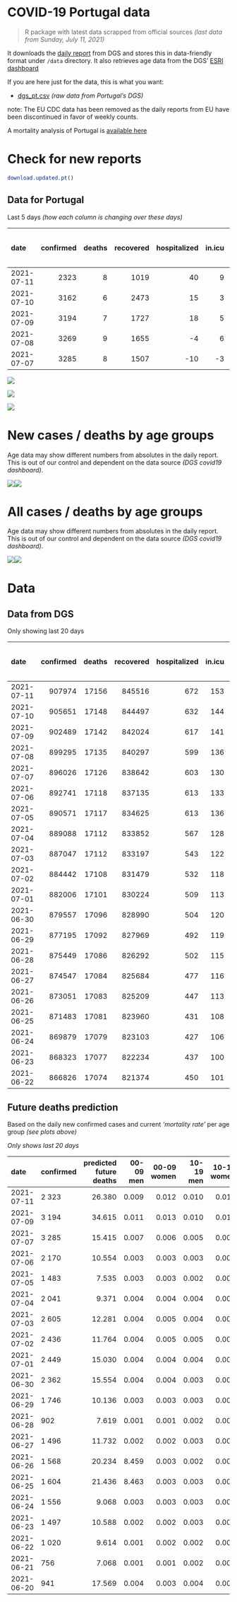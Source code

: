 COVID-19 Portugal data
================

> R package with latest data scrapped from official sources *(last data
> from Sunday, July 11, 2021)*

It downloads the [daily
report](https://covid19.min-saude.pt/relatorio-de-situacao/) from DGS
and stores this in data-friendly format under `/data` directory. It also
retrieves age data from the DGS’ [ESRI
dashboard](https://covid19.min-saude.pt/ponto-de-situacao-atual-em-portugal/)

If you are here just for the data, this is what you want:

-   [dgs\_pt.csv](raw/master/data/dgs_pt.csv) *(raw data from Portugal’s
    DGS)*

note: The EU CDC data has been removed as the daily reports from EU have
been discontinued in favor of weekly counts.

A mortality analysis of Portugal is [available
here](https://averissimo.github.io/covid19-analysis/mortality.html)

# Check for new reports

``` r
download.updated.pt()
```

## Data for Portugal

Last 5 days *(how each column is changing over these days)*

| date       | confirmed | deaths | recovered | hospitalized | in.icu | first vaccine | second vaccine | confirmed m 00-09 | confirmed w 00-09 | confirmed m 10-19 | confirmed w 10-19 | confirmed m 20-29 | confirmed w 20-29 | confirmed m 30-39 | confirmed w 30-39 | confirmed m 40-49 | confirmed w 40-49 | confirmed m 50-59 | confirmed w 50-59 | confirmed m 60-69 | confirmed w 60-69 | confirmed m 70-79 | confirmed w 70-79 | confirmed m 80+ | confirmed w 80+ | death m 00-09 | death w 00-09 | death m 10-19 | death w 10-19 | death m 20-29 | death w 20-29 | death m 30-39 | death w 30-39 | death m 40-49 | death w 40-49 | death m 50-59 | death w 50-59 | death m 60-69 | death w 60-69 | death m 70-79 | death w 70-79 | death m 80+ | death w 80+ |
|:-----------|----------:|-------:|----------:|-------------:|-------:|--------------:|---------------:|------------------:|------------------:|------------------:|------------------:|------------------:|------------------:|------------------:|------------------:|------------------:|------------------:|------------------:|------------------:|------------------:|------------------:|------------------:|------------------:|----------------:|----------------:|--------------:|--------------:|--------------:|--------------:|--------------:|--------------:|--------------:|--------------:|--------------:|--------------:|--------------:|--------------:|--------------:|--------------:|--------------:|--------------:|------------:|------------:|
| 2021-07-11 |      2323 |      8 |      1019 |           40 |      9 |            NA |             NA |                NA |                NA |                NA |                NA |                NA |                NA |                NA |                NA |                NA |                NA |                NA |                NA |                NA |                NA |                NA |                NA |              NA |              NA |            NA |            NA |            NA |            NA |            NA |            NA |            NA |            NA |            NA |            NA |            NA |            NA |            NA |            NA |            NA |            NA |          NA |          NA |
| 2021-07-10 |      3162 |      6 |      2473 |           15 |      3 |            NA |             NA |                NA |                NA |                NA |                NA |                NA |                NA |                NA |                NA |                NA |                NA |                NA |                NA |                NA |                NA |                NA |                NA |              NA |              NA |            NA |            NA |            NA |            NA |            NA |            NA |            NA |            NA |            NA |            NA |            NA |            NA |            NA |            NA |            NA |            NA |          NA |          NA |
| 2021-07-09 |      3194 |      7 |      1727 |           18 |      5 |            NA |             NA |                NA |                NA |                NA |                NA |                NA |                NA |                NA |                NA |                NA |                NA |                NA |                NA |                NA |                NA |                NA |                NA |              NA |              NA |            NA |            NA |            NA |            NA |            NA |            NA |            NA |            NA |            NA |            NA |            NA |            NA |            NA |            NA |            NA |            NA |          NA |          NA |
| 2021-07-08 |      3269 |      9 |      1655 |           -4 |      6 |            NA |             NA |                NA |                NA |                NA |                NA |                NA |                NA |                NA |                NA |                NA |                NA |                NA |                NA |                NA |                NA |                NA |                NA |              NA |              NA |            NA |            NA |            NA |            NA |            NA |            NA |            NA |            NA |            NA |            NA |            NA |            NA |            NA |            NA |            NA |            NA |          NA |          NA |
| 2021-07-07 |      3285 |      8 |      1507 |          -10 |     -3 |        144352 |         196354 |               180 |               153 |               237 |               240 |               412 |               381 |               308 |               296 |               246 |               289 |               119 |               149 |                76 |                87 |                41 |                43 |              10 |              25 |             0 |             0 |             0 |             0 |             0 |             0 |             0 |             0 |             0 |             0 |             1 |             0 |             0 |             0 |             2 |             0 |           2 |           3 |

![](README_files/figure-gfm/totals-1.svg)<!-- -->

![](README_files/figure-gfm/differential-1.svg)<!-- -->

![](README_files/figure-gfm/differential_7days-1.svg)<!-- -->

# New cases / deaths by age groups

Age data may show different numbers from absolutes in the daily report.
This is out of our control and dependent on the data source *(DGS
covid19 dashboard)*.

![](README_files/figure-gfm/new_cases_deaths-1.svg)<!-- -->![](README_files/figure-gfm/new_cases_deaths-2.svg)<!-- -->

# All cases / deaths by age groups

Age data may show different numbers from absolutes in the daily report.
This is out of our control and dependent on the data source *(DGS
covid19 dashboard)*.

![](README_files/figure-gfm/total_cases_deaths-1.svg)<!-- -->![](README_files/figure-gfm/total_cases_deaths-2.svg)<!-- -->

# Data

## Data from DGS

Only showing last 20 days

| date       | confirmed | deaths | recovered | hospitalized | in.icu | confirmed m 00-09 | confirmed w 00-09 | confirmed m 10-19 | confirmed w 10-19 | confirmed m 20-29 | confirmed w 20-29 | confirmed m 30-39 | confirmed w 30-39 | confirmed m 40-49 | confirmed w 40-49 | confirmed m 50-59 | confirmed w 50-59 | confirmed m 60-69 | confirmed w 60-69 | confirmed m 70-79 | confirmed w 70-79 | confirmed m 80+ | confirmed w 80+ | death m 00-09 | death w 00-09 | death m 10-19 | death w 10-19 | death m 20-29 | death w 20-29 | death m 30-39 | death w 30-39 | death m 40-49 | death w 40-49 | death m 50-59 | death w 50-59 | death m 60-69 | death w 60-69 | death m 70-79 | death w 70-79 | death m 80+ | death w 80+ | first vaccine | second vaccine |
|:-----------|----------:|-------:|----------:|-------------:|-------:|------------------:|------------------:|------------------:|------------------:|------------------:|------------------:|------------------:|------------------:|------------------:|------------------:|------------------:|------------------:|------------------:|------------------:|------------------:|------------------:|----------------:|----------------:|--------------:|--------------:|--------------:|--------------:|--------------:|--------------:|--------------:|--------------:|--------------:|--------------:|--------------:|--------------:|--------------:|--------------:|--------------:|--------------:|------------:|------------:|--------------:|---------------:|
| 2021-07-11 |    907974 |  17156 |    845516 |          672 |    153 |             26474 |             25328 |             43445 |             43820 |             64339 |             70942 |             61514 |             71180 |             67266 |             83416 |             58070 |             73410 |             42894 |             46845 |             27214 |             30506 |           23595 |           47172 |             1 |             1 |             1 |             1 |             7 |             5 |            24 |            20 |            93 |            63 |           339 |           136 |          1076 |           470 |          2305 |          1363 |        5164 |        6087 |            NA |             NA |
| 2021-07-10 |    905651 |  17148 |    844497 |          632 |    144 |                NA |                NA |                NA |                NA |                NA |                NA |                NA |                NA |                NA |                NA |                NA |                NA |                NA |                NA |                NA |                NA |              NA |              NA |            NA |            NA |            NA |            NA |            NA |            NA |            NA |            NA |            NA |            NA |            NA |            NA |            NA |            NA |            NA |            NA |          NA |          NA |            NA |             NA |
| 2021-07-09 |    902489 |  17142 |    842024 |          617 |    141 |             26224 |             25035 |             43024 |             43381 |             63646 |             70288 |             61015 |             70711 |             66883 |             82971 |             57857 |             73150 |             42771 |             46729 |             27159 |             30430 |           23576 |           47119 |             1 |             1 |             1 |             1 |             7 |             5 |            24 |            20 |            93 |            63 |           338 |           136 |          1074 |           468 |          2302 |          1360 |        5162 |        6086 |            NA |             NA |
| 2021-07-08 |    899295 |  17135 |    840297 |          599 |    136 |                NA |                NA |                NA |                NA |                NA |                NA |                NA |                NA |                NA |                NA |                NA |                NA |                NA |                NA |                NA |                NA |              NA |              NA |            NA |            NA |            NA |            NA |            NA |            NA |            NA |            NA |            NA |            NA |            NA |            NA |            NA |            NA |            NA |            NA |          NA |          NA |            NA |             NA |
| 2021-07-07 |    896026 |  17126 |    838642 |          603 |    130 |             25922 |             24705 |             42588 |             42866 |             62825 |             69469 |             60424 |             70119 |             66370 |             82451 |             57651 |             72900 |             42634 |             46575 |             27097 |             30349 |           23546 |           47035 |             1 |             1 |             1 |             1 |             7 |             5 |            24 |            20 |            92 |            63 |           336 |           136 |          1074 |           468 |          2298 |          1359 |        5158 |        6082 |       5915601 |        3710093 |
| 2021-07-06 |    892741 |  17118 |    837135 |          613 |    133 |             25742 |             24552 |             42351 |             42626 |             62413 |             69088 |             60116 |             69823 |             66124 |             82162 |             57532 |             72751 |             42558 |             46488 |             27056 |             30306 |           23536 |           47010 |             1 |             1 |             1 |             1 |             7 |             5 |            24 |            20 |            92 |            63 |           335 |           136 |          1074 |           468 |          2296 |          1359 |        5156 |        6079 |       5771249 |        3513739 |
| 2021-07-05 |    890571 |  17117 |    834625 |          613 |    136 |             25657 |             24470 |             42220 |             42481 |             62105 |             68820 |             59900 |             69635 |             65929 |             81973 |             57443 |             72658 |             42527 |             46429 |             27028 |             30282 |           23524 |           46996 |             1 |             1 |             1 |             1 |             7 |             5 |            24 |            20 |            92 |            63 |           335 |           136 |          1074 |           468 |          2296 |          1359 |        5156 |        6078 |       5702799 |        3435821 |
| 2021-07-04 |    889088 |  17112 |    833852 |          567 |    128 |             25581 |             24396 |             42113 |             42368 |             61916 |             68643 |             59758 |             69495 |             65820 |             81851 |             57397 |             72592 |             42495 |             46405 |             27007 |             30259 |           23516 |           46987 |             1 |             1 |             1 |             1 |             7 |             5 |            24 |            20 |            92 |            63 |           335 |           136 |          1074 |           467 |          2295 |          1359 |        5154 |        6077 |       5662065 |        3398503 |
| 2021-07-03 |    887047 |  17112 |    833197 |          543 |    122 |             25473 |             24298 |             41958 |             42213 |             61657 |             68390 |             59564 |             69308 |             65667 |             81687 |             57326 |             72496 |             42459 |             46359 |             26984 |             30233 |           23507 |           46973 |             1 |             1 |             1 |             1 |             7 |             5 |            24 |            20 |            92 |            63 |           335 |           136 |          1074 |           467 |          2295 |          1359 |        5154 |        6077 |       5589854 |        3332199 |
| 2021-07-02 |    884442 |  17108 |    831479 |          532 |    118 |             25354 |             24174 |             41773 |             42025 |             61311 |             68101 |             59297 |             69039 |             65479 |             81472 |             57223 |             72394 |             42397 |             46309 |             26962 |             30199 |           23496 |           46950 |             1 |             1 |             1 |             1 |             7 |             5 |            24 |            20 |            92 |            63 |           335 |           136 |          1074 |           467 |          2295 |          1358 |        5152 |        6076 |       5506650 |        3249196 |
| 2021-07-01 |    882006 |  17101 |    830224 |          509 |    113 |             25246 |             24058 |             41575 |             41851 |             60965 |             67805 |             59046 |             68828 |             65298 |             81300 |             57135 |             72303 |             42344 |             46255 |             26939 |             30161 |           23484 |           46932 |             1 |             1 |             1 |             1 |             7 |             5 |            24 |            20 |            92 |            63 |           335 |           136 |          1074 |           467 |          2293 |          1358 |        5148 |        6075 |       5413040 |        3158425 |
| 2021-06-30 |    879557 |  17096 |    828990 |          504 |    120 |             25151 |             23951 |             41419 |             41707 |             60642 |             67492 |             58822 |             68616 |             65122 |             81079 |             57039 |             72185 |             42286 |             46189 |             26897 |             30119 |           23471 |           46907 |             1 |             1 |             1 |             1 |             7 |             5 |            24 |            20 |            92 |            63 |           335 |           136 |          1074 |           466 |          2291 |          1358 |        5147 |        6074 |       5270193 |        3019844 |
| 2021-06-29 |    877195 |  17092 |    827969 |          492 |    119 |             25045 |             23859 |             41271 |             41525 |             60342 |             67248 |             58608 |             68423 |             64927 |             80867 |             56923 |             72068 |             42233 |             46129 |             26862 |             30079 |           23451 |           46884 |             1 |             1 |             1 |             1 |             7 |             5 |            24 |            20 |            92 |            63 |           335 |           136 |          1074 |           466 |          2290 |          1358 |        5147 |        6071 |       5149017 |        2922293 |
| 2021-06-28 |    875449 |  17086 |    826292 |          502 |    115 |             24968 |             23794 |             41156 |             41404 |             60133 |             67060 |             58440 |             68262 |             64773 |             80716 |             56853 |             71981 |             42190 |             46082 |             26834 |             30051 |           23442 |           46869 |             1 |             1 |             1 |             1 |             7 |             5 |            24 |            20 |            92 |            63 |           335 |           136 |          1074 |           465 |          2289 |          1357 |        5146 |        6069 |       5086547 |        2870076 |
| 2021-06-27 |    874547 |  17084 |    825684 |          477 |    116 |             24947 |             23775 |             41088 |             41334 |             60041 |             66962 |             58357 |             68173 |             64694 |             80650 |             56799 |             71928 |             42165 |             46051 |             26824 |             30036 |           23432 |           46851 |             1 |             1 |             1 |             1 |             7 |             5 |            24 |            20 |            92 |            63 |           334 |           136 |          1074 |           465 |          2289 |          1357 |        5146 |        6068 |       5048460 |        2854857 |
| 2021-06-26 |    873051 |  17083 |    825209 |          447 |    113 |             24884 |             23716 |             40972 |             41241 |             59863 |             66802 |             58238 |             68047 |             64577 |             80513 |             56728 |             71843 |             42122 |             46002 |             26809 |             30015 |           23413 |           46829 |             1 |             1 |             1 |             1 |             7 |             5 |            24 |            20 |            92 |            63 |           334 |           136 |          1073 |           465 |          2289 |          1357 |        5146 |        6068 |       4987437 |        2817796 |
| 2021-06-25 |    871483 |  17081 |    823960 |          431 |    108 |            248816 |             23641 |             40872 |             41144 |             59690 |             66642 |             58085 |             67899 |             64458 |             80368 |             56658 |             71747 |             42087 |             45970 |             26785 |             29989 |           23398 |           46805 |             1 |             1 |             1 |             1 |             7 |             5 |            24 |            20 |            92 |            63 |           334 |           136 |          1073 |           465 |          2289 |          1356 |        5145 |        6068 |       4922099 |        2773507 |
| 2021-06-24 |    869879 |  17079 |    823103 |          427 |    106 |             24756 |             23574 |             40746 |             41026 |             59533 |             66473 |             57961 |             67760 |             64327 |             80236 |             56577 |             71642 |             42052 |             45919 |             26745 |             29964 |           23380 |           46789 |             1 |             1 |             1 |             1 |             7 |             5 |            24 |            20 |            92 |            63 |           334 |           136 |          1073 |           465 |          2289 |          1356 |        5144 |        6067 |       4858850 |        2725370 |
| 2021-06-23 |    868323 |  17077 |    822234 |          437 |    100 |             24684 |             23498 |             40617 |             40902 |             59367 |             66326 |             57846 |             67618 |             64205 |             80080 |             56506 |             71574 |             42017 |             45857 |             26723 |             29939 |           23374 |           46771 |             1 |             1 |             1 |             1 |             7 |             5 |            24 |            20 |            92 |            63 |           334 |           136 |          1072 |           465 |          2289 |          1355 |        5144 |        6067 |       4798204 |        2675508 |
| 2021-06-22 |    866826 |  17074 |    821374 |          450 |    101 |             24625 |             23448 |             40493 |             40818 |             59185 |             66162 |             57714 |             67482 |             64080 |             79956 |             56427 |             71487 |             41985 |             45809 |             26704 |             29920 |           23358 |           46753 |             1 |             1 |             1 |             1 |             7 |             5 |            24 |            20 |            92 |            63 |           333 |           136 |          1072 |           465 |          2289 |          1355 |        5143 |        6066 |       4743032 |        2624060 |

## Future deaths prediction

Based on the daily new confirmed cases and current *‘mortality rate’*
per age group *(see plots above)*

*Only shows last 20 days*

| date       | confirmed | predicted future deaths | 00-09 men | 00-09 women | 10-19 men | 10-19 women | 20-29 men | 20-29 women | 30-39 men | 30-39 women | 40-49 men | 40-49 women | 50-59 men | 50-59 women | 60-69 men | 60-69 women | 70-79 men | 70-79 women | 80+ men | 80+ women |
|:-----------|:----------|------------------------:|----------:|------------:|----------:|------------:|----------:|------------:|----------:|------------:|----------:|------------:|----------:|------------:|----------:|------------:|----------:|------------:|--------:|----------:|
| 2021-07-11 | 2 323     |                  26.380 |     0.009 |       0.012 |     0.010 |       0.010 |     0.075 |       0.046 |     0.195 |       0.132 |     0.530 |       0.336 |     1.243 |       0.482 |     3.085 |       1.164 |     4.658 |       3.396 |   4.158 |     6.839 |
| 2021-07-09 | 3 194     |                  34.615 |     0.011 |       0.013 |     0.010 |       0.012 |     0.089 |       0.058 |     0.231 |       0.166 |     0.709 |       0.393 |     1.203 |       0.463 |     3.437 |       1.545 |     5.251 |       3.619 |   6.566 |    10.839 |
| 2021-07-07 | 3 285     |                  15.415 |     0.007 |       0.006 |     0.005 |       0.005 |     0.045 |       0.027 |     0.120 |       0.083 |     0.340 |       0.218 |     0.695 |       0.276 |     1.906 |       0.873 |     3.473 |       1.921 |   2.189 |     3.226 |
| 2021-07-06 | 2 170     |                  10.554 |     0.003 |       0.003 |     0.003 |       0.003 |     0.034 |       0.019 |     0.084 |       0.053 |     0.270 |       0.143 |     0.520 |       0.172 |     0.778 |       0.592 |     2.372 |       1.072 |   2.626 |     1.807 |
| 2021-07-05 | 1 483     |                   7.535 |     0.003 |       0.003 |     0.002 |       0.003 |     0.021 |       0.012 |     0.055 |       0.039 |     0.151 |       0.092 |     0.269 |       0.122 |     0.803 |       0.241 |     1.779 |       1.028 |   1.751 |     1.161 |
| 2021-07-04 | 2 041     |                   9.371 |     0.004 |       0.004 |     0.004 |       0.004 |     0.028 |       0.018 |     0.076 |       0.053 |     0.212 |       0.124 |     0.414 |       0.178 |     0.903 |       0.462 |     1.948 |       1.162 |   1.970 |     1.807 |
| 2021-07-03 | 2 605     |                  12.281 |     0.004 |       0.005 |     0.004 |       0.004 |     0.038 |       0.020 |     0.104 |       0.076 |     0.260 |       0.162 |     0.601 |       0.189 |     1.555 |       0.502 |     1.863 |       1.519 |   2.407 |     2.968 |
| 2021-07-02 | 2 436     |                  11.764 |     0.004 |       0.005 |     0.005 |       0.004 |     0.038 |       0.021 |     0.098 |       0.059 |     0.250 |       0.130 |     0.514 |       0.169 |     1.330 |       0.542 |     1.948 |       1.698 |   2.626 |     2.323 |
| 2021-07-01 | 2 449     |                  15.030 |     0.004 |       0.004 |     0.004 |       0.003 |     0.035 |       0.022 |     0.087 |       0.060 |     0.243 |       0.167 |     0.560 |       0.219 |     1.455 |       0.662 |     3.557 |       1.877 |   2.845 |     3.226 |
| 2021-06-30 | 2 362     |                  15.554 |     0.004 |       0.004 |     0.003 |       0.004 |     0.033 |       0.017 |     0.083 |       0.054 |     0.270 |       0.160 |     0.677 |       0.217 |     1.330 |       0.602 |     2.964 |       1.787 |   4.377 |     2.968 |
| 2021-06-29 | 1 746     |                  10.136 |     0.003 |       0.003 |     0.003 |       0.003 |     0.023 |       0.013 |     0.066 |       0.045 |     0.213 |       0.114 |     0.409 |       0.161 |     1.079 |       0.472 |     2.372 |       1.251 |   1.970 |     1.936 |
| 2021-06-28 | 902       |                   7.619 |     0.001 |       0.001 |     0.002 |       0.002 |     0.010 |       0.007 |     0.032 |       0.025 |     0.109 |       0.050 |     0.315 |       0.098 |     0.627 |       0.311 |     0.847 |       0.670 |   2.189 |     2.323 |
| 2021-06-27 | 1 496     |                  11.732 |     0.002 |       0.002 |     0.003 |       0.002 |     0.019 |       0.011 |     0.046 |       0.035 |     0.162 |       0.103 |     0.414 |       0.157 |     1.079 |       0.492 |     1.270 |       0.938 |   4.158 |     2.839 |
| 2021-06-26 | 1 568     |                  20.234 |     8.459 |       0.003 |     0.002 |       0.002 |     0.019 |       0.011 |     0.060 |       0.042 |     0.165 |       0.110 |     0.409 |       0.178 |     0.878 |       0.321 |     2.033 |       1.162 |   3.283 |     3.097 |
| 2021-06-25 | 1 604     |                  21.436 |     8.463 |       0.003 |     0.003 |       0.003 |     0.017 |       0.012 |     0.048 |       0.039 |     0.181 |       0.100 |     0.473 |       0.195 |     0.878 |       0.512 |     3.388 |       1.117 |   3.939 |     2.065 |
| 2021-06-24 | 1 556     |                   9.068 |     0.003 |       0.003 |     0.003 |       0.003 |     0.018 |       0.010 |     0.045 |       0.040 |     0.169 |       0.118 |     0.414 |       0.126 |     0.878 |       0.622 |     1.863 |       1.117 |   1.313 |     2.323 |
| 2021-06-23 | 1 497     |                  10.588 |     0.002 |       0.002 |     0.003 |       0.002 |     0.020 |       0.012 |     0.052 |       0.038 |     0.173 |       0.094 |     0.461 |       0.161 |     0.803 |       0.482 |     1.609 |       0.849 |   3.502 |     2.323 |
| 2021-06-22 | 1 020     |                   9.614 |     0.001 |       0.002 |     0.002 |       0.001 |     0.012 |       0.008 |     0.034 |       0.024 |     0.122 |       0.065 |     0.280 |       0.120 |     0.602 |       0.311 |     1.609 |       0.983 |   3.502 |     1.936 |
| 2021-06-21 | 756       |                   7.068 |     0.001 |       0.001 |     0.002 |       0.001 |     0.010 |       0.006 |     0.018 |       0.013 |     0.090 |       0.049 |     0.292 |       0.078 |     0.577 |       0.221 |     2.117 |       0.938 |   1.751 |     0.903 |
| 2021-06-20 | 941       |                  17.569 |     0.004 |       0.003 |     0.004 |       0.004 |     0.021 |       0.019 |     0.057 |       0.047 |     0.227 |       0.120 |     0.630 |       0.243 |     1.480 |       0.763 |     3.473 |       1.519 |   5.471 |     3.484 |
